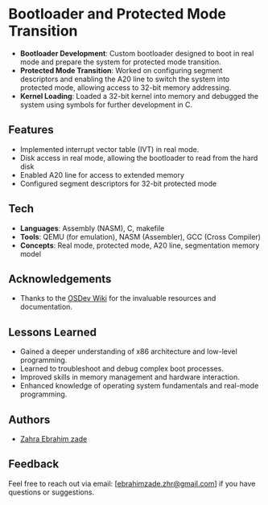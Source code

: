
#  Bootloader and Protected Mode Transition 

- **Bootloader Development**: Custom bootloader designed to boot in real mode and prepare the system for protected mode transition.
- **Protected Mode Transition**: Worked on configuring segment descriptors and enabling the A20 line to switch the system into protected mode, allowing access to 32-bit memory addressing.
- **Kernel Loading**: Loaded a 32-bit kernel into memory and debugged the system using symbols for further development in C.






## Features

- Implemented interrupt vector table (IVT) in real mode.
- Disk access in real mode, allowing the bootloader to read from the hard disk
- Enabled A20 line for access to extended memory
- Configured segment descriptors for 32-bit protected mode


## Tech 
- **Languages**: Assembly (NASM), C, makefile
- **Tools**: QEMU (for emulation), NASM (Assembler), GCC (Cross Compiler)
- **Concepts**: Real mode, protected mode, A20 line, segmentation memory model


## Acknowledgements

 - Thanks to the [OSDev Wiki](https://wiki.osdev.org) for the invaluable resources and documentation.


## Lessons Learned

- Gained a deeper understanding of x86 architecture and low-level programming.
- Learned to troubleshoot and debug complex boot processes.
- Improved skills in memory management and hardware interaction.
- Enhanced knowledge of operating system fundamentals and real-mode programming.



## Authors

- [Zahra Ebrahim zade](https://github.com/zhr-ebrahimzade)


## Feedback
Feel free to reach out via email: [ebrahimzade.zhr@gmail.com] if you have questions or suggestions.


